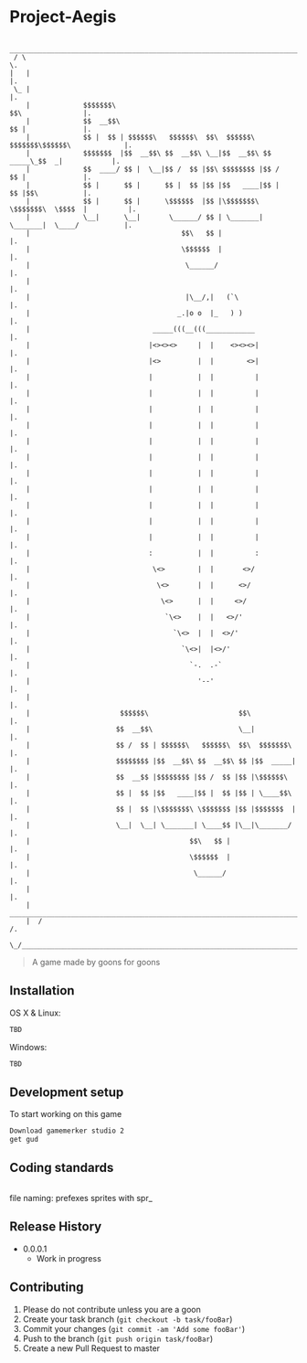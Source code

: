 # Project-Aegis



       ________________________________________________________________________________________
     / \                                                                                       \.
    |   |                                                                                      |.
     \_ |                                                                                      |. 
        |             $$$$$$$\                                               $$\               |.     
        |             $$  __$$\                                              $$ |              |.           
        |             $$ |  $$ | $$$$$$\   $$$$$$\  $$\  $$$$$$\   $$$$$$$\$$$$$$\             |.      
        |             $$$$$$$  |$$  __$$\ $$  __$$\ \__|$$  __$$\ $$  _____\_$$  _|            |.          
        |             $$  ____/ $$ |  \__|$$ /  $$ |$$\ $$$$$$$$ |$$ /       $$ |              |.             
        |             $$ |      $$ |      $$ |  $$ |$$ |$$   ____|$$ |       $$ |$$\           |.           
        |             $$ |      $$ |      \$$$$$$  |$$ |\$$$$$$$\ \$$$$$$$\  \$$$$  |          |.           
        |             \__|      \__|       \______/ $$ | \_______| \_______|  \____/           |.         
        |                                     $$\   $$ |                                       |.        
        |                                     \$$$$$$  |                                       |.       
        |                                      \______/                                        |.      
        |                                                                                      |.       
        |                                      |\__/,|   (`\                                   |.         
        |                                    _.|o o  |_   ) )                                  |.        
        |                              _____(((__(((____________                               |.        
        |                             |<><><>     |  |    <><><>|                              |.        
        |                             |<>         |  |        <>|                              |.       
        |                             |           |  |          |                              |.      
        |                             |           |  |          |                              |.    
        |                             |           |  |          |                              |.     
        |                             |           |  |          |                              |.     
        |                             |           |  |          |                              |.        
        |                             |           |  |          |                              |.     
        |                             |           |  |          |                              |.   
        |                             |           |  |          |                              |.     
        |                             |           |  |          |                              |.    
        |                             |           |  |          |                              |.     
        |                             |           |  |          |                              |.    
        |                             :           |  |          :                              |.    
        |                              \<>        |  |       <>/                               |.    
        |                               \<>       |  |      <>/                                |.  
        |                                \<>      |  |     <>/                                 |.    
        |                                 `\<>    |  |   <>/'                                  |.  
        |                                   `\<>  |  |  <>/'                                   |.  
        |                                     `\<>|  |<>/'                                     |.   
        |                                       `-.  .-`                                       |. 
        |                                         '--'                                         |. 
        |                                                                                      |.
        |                      $$$$$$\                      $$\                                |.     
        |                     $$  __$$\                     \__|                               |.  
        |                     $$ /  $$ | $$$$$$\   $$$$$$\  $$\  $$$$$$$\                      |.     
        |                     $$$$$$$$ |$$  __$$\ $$  __$$\ $$ |$$  _____|                     |.  
        |                     $$  __$$ |$$$$$$$$ |$$ /  $$ |$$ |\$$$$$$\                       |. 
        |                     $$ |  $$ |$$   ____|$$ |  $$ |$$ | \____$$\                      |.  
        |                     $$ |  $$ |\$$$$$$$\ \$$$$$$$ |$$ |$$$$$$$  |                     |.
        |                     \__|  \__| \_______| \____$$ |\__|\_______/                      |.
        |                                       $$\   $$ |                                     |.
        |                                       \$$$$$$  |                                     |.
        |                                        \______/                                      |.
        |                                                                                      |.                            
        |   ___________________________________________________________________________________|___
        |  /                                                                                      /.
        \_/______________________________________________________________________________________/.  

> A game made by goons for goons

## Installation

OS X & Linux:

```sh
TBD
```

Windows:

```sh
TBD
```


## Development setup

To start working on this game

```sh
Download gamemerker studio 2 
get gud
```

## Coding standards

```sh

```

file naming: prefexes sprites with spr_ 

## Release History

* 0.0.0.1
    * Work in progress


## Contributing

1. Please do not contribute unless you are a goon
2. Create your task branch (`git checkout -b task/fooBar`)
3. Commit your changes (`git commit -am 'Add some fooBar'`)
4. Push to the branch (`git push origin task/fooBar`)
5. Create a new Pull Request to master
